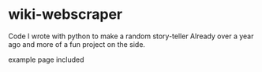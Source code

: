 # wiki-webscraper
Code I wrote with python to make a random story-teller 
Already over a year ago and more of a fun project on the side. 

example page included
